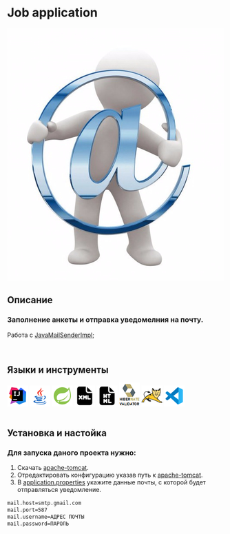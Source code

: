 # __Job application__
![Java](icons/label.png)


## __Описание__
### Заполнение анкеты и отправка уведомелния на почту.
Работа с [JavaMailSenderImpl](https://docs.spring.io/spring-framework/docs/current/javadoc-api/org/springframework/mail/javamail/JavaMailSenderImpl.html);

<br>

## __Языки и инструменты__

[![IntelliJ IDEA](icons/intellij-idea-48.png)](https://www.jetbrains.com/idea/)
[![Java](icons/java-coffee-cup-48.png)](https://www.java.com/ru/)
[![Spring](icons/spring-48.png)](https://spring.io/)
[![XML](icons/xml-48.png)](https://www.xml.com/)
[![HTML](icons/html-48.png)](https://html.com/)
[![Hibenate Validator](icons/hibernate-validator.png)](https://hibernate.org/validator/)
[![Apache Tomcat](icons/apache-tomcat-48.png)](https://tomcat.apache.org/)
[![Visual studio code](icons/visual-studio-code-2019-48.png)](https://code.visualstudio.com/)
<br>
<br>

## __Установка и настойка__
### Для запуска даного проекта нужно: 
1. Скачать [apache-tomcat](https://tomcat.apache.org/download-80.cgi).
2. Отредактировать конфигурацию указав путь к [apache-tomcat](https://tomcat.apache.org/download-80.cgi).
3. В [application.properties](https://github.com/Alexey7721/job-application/blob/master/src/main/resources/application.properties) укажите данные почты, с которой будет отправляться уведомление.

```
mail.host=smtp.gmail.com
mail.port=587
mail.username=АДРЕС ПОЧТЫ
mail.password=ПАРОЛЬ
```




